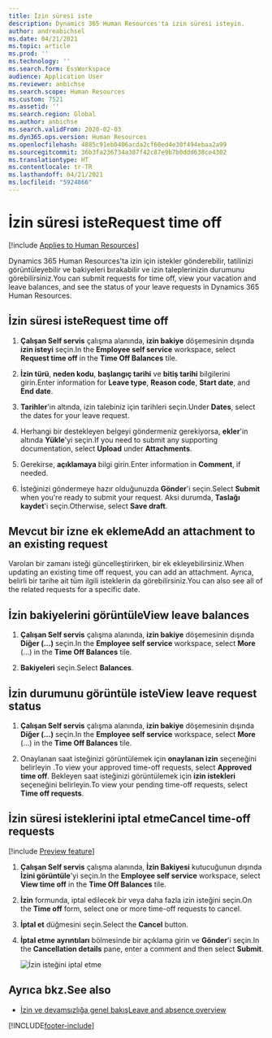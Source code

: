 ```yaml
---
title: İzin süresi iste
description: Dynamics 365 Human Resources'ta izin süresi isteyin.
author: andreabichsel
ms.date: 04/21/2021
ms.topic: article
ms.prod: ''
ms.technology: ''
ms.search.form: EssWorkspace
audience: Application User
ms.reviewer: anbichse
ms.search.scope: Human Resources
ms.custom: 7521
ms.assetid: ''
ms.search.region: Global
ms.author: anbichse
ms.search.validFrom: 2020-02-03
ms.dyn365.ops.version: Human Resources
ms.openlocfilehash: 4885c91eb0406acda2cf60ed4e30f494ebaa2a99
ms.sourcegitcommit: 36b3fa236734a387f42c87e9b7b0ddd638ce4302
ms.translationtype: HT
ms.contentlocale: tr-TR
ms.lasthandoff: 04/21/2021
ms.locfileid: "5924866"
---
```

# <a name="request-time-off"></a><span data-ttu-id="48af9-103">İzin süresi iste</span><span class="sxs-lookup"><span data-stu-id="48af9-103">Request time off</span></span>

[!include [Applies to Human Resources](../includes/applies-to-hr.md)]

<span data-ttu-id="48af9-104">Dynamics 365 Human Resources'ta izin için istekler gönderebilir, tatilinizi görüntüleyebilir ve bakiyeleri bırakabilir ve izin taleplerinizin durumunu görebilirsiniz.</span><span class="sxs-lookup"><span data-stu-id="48af9-104">You can submit requests for time off, view your vacation and leave balances, and see the status of your leave requests in Dynamics 365 Human Resources.</span></span>

## <a name="request-time-off"></a><span data-ttu-id="48af9-105">İzin süresi iste</span><span class="sxs-lookup"><span data-stu-id="48af9-105">Request time off</span></span>

1. <span data-ttu-id="48af9-106">**Çalışan Self servis** çalışma alanında, **izin bakiye** döşemesinin dışında **izin isteyi** seçin.</span><span class="sxs-lookup"><span data-stu-id="48af9-106">In the **Employee self service** workspace, select **Request time off** in the **Time Off Balances** tile.</span></span>

2. <span data-ttu-id="48af9-107">**İzin türü**, **neden kodu**, **başlangıç tarihi** ve **bitiş tarihi** bilgilerini girin.</span><span class="sxs-lookup"><span data-stu-id="48af9-107">Enter information for **Leave type**, **Reason code**, **Start date**, and **End date**.</span></span>

3. <span data-ttu-id="48af9-108">**Tarihler**'in altında, izin talebiniz için tarihleri seçin.</span><span class="sxs-lookup"><span data-stu-id="48af9-108">Under **Dates**, select the dates for your leave request.</span></span>

4. <span data-ttu-id="48af9-109">Herhangi bir destekleyen belgeyi göndermeniz gerekiyorsa, **ekler**'in altında **Yükle**'yi seçin.</span><span class="sxs-lookup"><span data-stu-id="48af9-109">If you need to submit any supporting documentation, select **Upload** under **Attachments**.</span></span>

5. <span data-ttu-id="48af9-110">Gerekirse, **açıklamaya** bilgi girin.</span><span class="sxs-lookup"><span data-stu-id="48af9-110">Enter information in **Comment**, if needed.</span></span>

6. <span data-ttu-id="48af9-111">İsteğinizi göndermeye hazır olduğunuzda **Gönder**'i seçin.</span><span class="sxs-lookup"><span data-stu-id="48af9-111">Select **Submit** when you're ready to submit your request.</span></span> <span data-ttu-id="48af9-112">Aksi durumda, **Taslağı kaydet**'i seçin.</span><span class="sxs-lookup"><span data-stu-id="48af9-112">Otherwise, select **Save draft**.</span></span>

## <a name="add-an-attachment-to-an-existing-request"></a><span data-ttu-id="48af9-113">Mevcut bir izne ek ekleme</span><span class="sxs-lookup"><span data-stu-id="48af9-113">Add an attachment to an existing request</span></span>

<span data-ttu-id="48af9-114">Varolan bir zamanı isteği güncelleştirirken, bir ek ekleyebilirsiniz.</span><span class="sxs-lookup"><span data-stu-id="48af9-114">When updating an existing time off request, you can add an attachment.</span></span> <span data-ttu-id="48af9-115">Ayrıca, belirli bir tarihe ait tüm ilgili isteklerin da görebilirsiniz.</span><span class="sxs-lookup"><span data-stu-id="48af9-115">You can also see all of the related requests for a specific date.</span></span>

## <a name="view-leave-balances"></a><span data-ttu-id="48af9-116">İzin bakiyelerini görüntüle</span><span class="sxs-lookup"><span data-stu-id="48af9-116">View leave balances</span></span>

1. <span data-ttu-id="48af9-117">**Çalışan Self servis** çalışma alanında, **izin bakiye** döşemesinin dışında **Diğer (...)** seçin.</span><span class="sxs-lookup"><span data-stu-id="48af9-117">In the **Employee self service** workspace, select **More** (...) in the **Time Off Balances** tile.</span></span>

2. <span data-ttu-id="48af9-118">**Bakiyeleri** seçin.</span><span class="sxs-lookup"><span data-stu-id="48af9-118">Select **Balances**.</span></span>

## <a name="view-leave-request-status"></a><span data-ttu-id="48af9-119">İzin durumunu görüntüle iste</span><span class="sxs-lookup"><span data-stu-id="48af9-119">View leave request status</span></span>

1. <span data-ttu-id="48af9-120">**Çalışan Self servis** çalışma alanında, **izin bakiye** döşemesinin dışında **Diğer (...)** seçin.</span><span class="sxs-lookup"><span data-stu-id="48af9-120">In the **Employee self service** workspace, select **More** (...) in the **Time Off Balances** tile.</span></span>

2. <span data-ttu-id="48af9-121">Onaylanan saat isteğinizi görüntülemek için **onaylanan izin** seçeneğini belirleyin .</span><span class="sxs-lookup"><span data-stu-id="48af9-121">To view your approved time-off requests, select **Approved time off**.</span></span> <span data-ttu-id="48af9-122">Bekleyen saat isteğinizi görüntülemek için **izin istekleri** seçeneğini belirleyin.</span><span class="sxs-lookup"><span data-stu-id="48af9-122">To view your pending time-off requests, select **Time off requests**.</span></span>

## <a name="cancel-time-off-requests"></a><span data-ttu-id="48af9-123">İzin süresi isteklerini iptal etme</span><span class="sxs-lookup"><span data-stu-id="48af9-123">Cancel time-off requests</span></span>

[!include [Preview feature](includes/preview-feature.md)]

1. <span data-ttu-id="48af9-124">**Çalışan Self servis** çalışma alanında, **İzin Bakiyesi** kutucuğunun dışında **İzini görüntüle**'yi seçin.</span><span class="sxs-lookup"><span data-stu-id="48af9-124">In the **Employee self service** workspace, select **View time off** in the **Time Off Balances** tile.</span></span>

2. <span data-ttu-id="48af9-125">**İzin** formunda, iptal edilecek bir veya daha fazla izin isteğini seçin.</span><span class="sxs-lookup"><span data-stu-id="48af9-125">On the **Time off** form, select one or more time-off requests to cancel.</span></span>

3. <span data-ttu-id="48af9-126">**İptal et** düğmesini seçin.</span><span class="sxs-lookup"><span data-stu-id="48af9-126">Select the **Cancel** button.</span></span>

4. <span data-ttu-id="48af9-127">**İptal etme ayrıntıları** bölmesinde bir açıklama girin ve **Gönder**'i seçin.</span><span class="sxs-lookup"><span data-stu-id="48af9-127">In the **Cancellation details** pane, enter a comment and then select **Submit**.</span></span>

   ![İzin isteğini iptal etme](media/hr-leave-and-absence-cancel.png)

## <a name="see-also"></a><span data-ttu-id="48af9-129">Ayrıca bkz.</span><span class="sxs-lookup"><span data-stu-id="48af9-129">See also</span></span>

- [<span data-ttu-id="48af9-130">İzin ve devamsızlığa genel bakış</span><span class="sxs-lookup"><span data-stu-id="48af9-130">Leave and absence overview</span></span>](hr-leave-and-absence-overview.md)


[!INCLUDE[footer-include](../includes/footer-banner.md)]